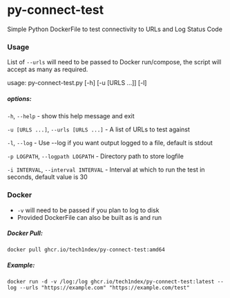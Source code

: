 # py-connect-test
Simple Python DockerFile to test connectivity to URLs and Log Status Code

### Usage

List of `--urls` will need to be passed to Docker run/compose, the script will accept as many as required.

usage: py-connect-test.py [-h] [-u [URLS ...]] [-l]

##### options:

  `-h`, `--help` - show this help message and exit

  `-u [URLS ...]`, `--urls [URLS ...]` - A list of URLs to test against

  `-l`, `--log` - Use --log if you want output logged to a file, default is stdout

  `-p LOGPATH`, `--logpath LOGPATH` - Directory path to store logfile

  `-i INTERVAL`, `--interval INTERVAL` - Interval at which to run the test in seconds, default value is 30

### Docker

- `-v` will need to be passed if you plan to log to disk
- Provided DockerFile can also be built as is and run

##### Docker Pull: 

```
docker pull ghcr.io/tech1ndex/py-connect-test:amd64
```

##### Example:

```
docker run -d -v /log:/log ghcr.io/tech1ndex/py-connect-test:latest --log --urls "https://example.com" "https://example.com/test"
```